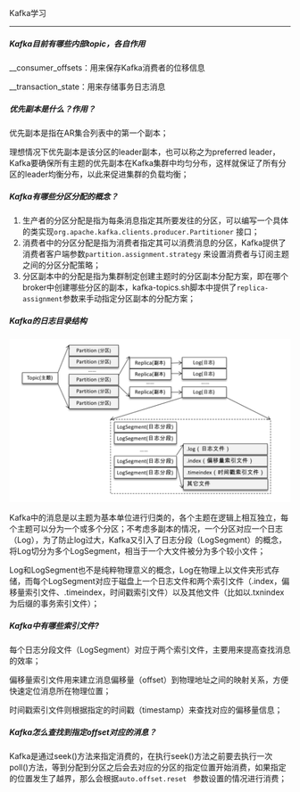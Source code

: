 Kafka学习

---

##### Kafka目前有哪些内部topic，各自作用

__consumer_offsets：用来保存Kafka消费者的位移信息

__transaction_state：用来存储事务日志消息

##### 优先副本是什么？作用？

优先副本是指在AR集合列表中的第一个副本；

理想情况下优先副本是该分区的leader副本，也可以称之为preferred leader，Kafka要确保所有主题的优先副本在Kafka集群中均匀分布，这样就保证了所有分区的leader均衡分布，以此来促进集群的负载均衡；

##### Kafka有哪些分区分配的概念？

1. 生产者的分区分配是指为每条消息指定其所要发往的分区，可以编写一个具体的类实现`org.apache.kafka.clients.producer.Partitioner` 接口；
2. 消费者中的分区分配是指为消费者指定其可以消费消息的分区，Kafka提供了消费者客户端参数`partition.assignment.strategy` 来设置消费者与订阅主题之间的分区分配策略；
3. 分区副本中的分配是指为集群制定创建主题时的分区副本分配方案，即在哪个broker中创建哪些分区的副本，kafka-topics.sh脚本中提供了`replica-assignment`参数来手动指定分区副本的分配方案；

##### Kafka的日志目录结构



![kafka](./images/kafka.png)

Kafka中的消息是以主题为基本单位进行归类的，各个主题在逻辑上相互独立，每个主题可以分为一个或多个分区；不考虑多副本的情况，一个分区对应一个日志（Log），为了防止log过大，Kafka又引入了日志分段（LogSegment）的概念，将Log切分为多个LogSegment，相当于一个大文件被分为多个较小文件；

Log和LogSegment也不是纯粹物理意义的概念，Log在物理上以文件夹形式存储，而每个LogSegment对应于磁盘上一个日志文件和两个索引文件（.index，偏移量索引文件、.timeindex，时间戳索引文件）以及其他文件（比如以.txnindex为后缀的事务索引文件）；

##### Kafka中有哪些索引文件?

每个日志分段文件（LogSegment）对应于两个索引文件，主要用来提高查找消息的效率；

偏移量索引文件用来建立消息偏移量（offset）到物理地址之间的映射关系，方便快速定位消息所在物理位置；

时间戳索引文件则根据指定的时间戳（timestamp）来查找对应的偏移量信息；

##### Kafka怎么查找到指定offset对应的消息？

Kafka是通过seek()方法来指定消费的，在执行seek()方法之前要去执行一次poll()方法，等到分配到分区之后会去对应的分区的指定位置开始消费，如果指定的位置发生了越界，那么会根据`auto.offset.reset ` 参数设置的情况进行消费；



















































